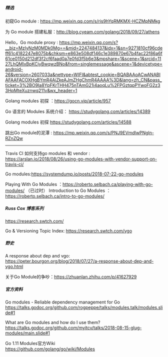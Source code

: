 ##### 精选

初窥Go module : https://mp.weixin.qq.com/s/ris9hYqRMKMX-HCZMpNMkg

为 Go module 搭建私服：http://blog.cyeam.com/golang/2018/09/27/athens

Hello，Go module proxy : https://mp.weixin.qq.com/s?__biz=MzIyNzM0MDk0Mg==&mid=2247484137&idx=1&sn=9271810cf96cdeff61c4182247e8075b&chksm=e863e508df146c1e389870e67b4fac22f86a6f61ce0150d212df3f2cf6faad0a7e0fd3f5b6e3&mpshare=1&scene=1&srcid=1127LhQMlxBpKCiyBwqwzBNo&from=singlemessage&ascene=1&devicetype=android-26&version=2607033a&nettype=WIFI&abtest_cookie=BQABAAoACwANABIAFAAFACOXHgBYmR4AiZkeAJmZHgChmR4AAAA%3D&lang=zh_CN&pass_ticket=3%2BO9Ia8YpFKrTHH475nTAmG21i4aoqLu%2FPGztqpPYwoFG2z33HpMteXuznwq211v&wx_header=1

Golang modules 初探 ：https://gocn.vip/article/957

Go 语言的 Modules 系统介绍： https://studygolang.com/articles/14389

Golang modules 初探 https://studygolang.com/articles/14588

跳出Go module的泥潭 : https://mp.weixin.qq.com/s/PNJ9EVmdlwPNgln-RZnZQw

---

Travis CI 如何支持go modules 和 vendor : https://arslan.io/2018/08/26/using-go-modules-with-vendor-support-on-travis-ci/

Go modules:https://systemdump.io/posts/2018-07-22-go-modules

Playing With Go Modules ：https://roberto.selbach.ca/playing-with-go-modules/ （已过时）
Introduction to Go Modules ：https://roberto.selbach.ca/intro-to-go-modules/

##### Russ Cox 博客系列

https://research.swtch.com/

Go & Versioning Topic Index: https://research.swtch.com/vgo

##### 野史

A response about dep and vgo: https://peter.bourgon.org/blog/2018/07/27/a-response-about-dep-and-vgo.html

关于Go Module的争吵：https://zhuanlan.zhihu.com/p/41627929

##### 官方资料

Go modules - Reliable dependency management for Go  
https://talks.godoc.org/github.com/rogpeppe/talks/modules.talk/modules.slide#1

What are Go modules and how do I use them?  
https://talks.godoc.org/github.com/myitcv/talks/2018-08-15-glug-modules/main.slide#1

Go 1.11 Modules官方Wiki   
https://github.com/golang/go/wiki/Modules